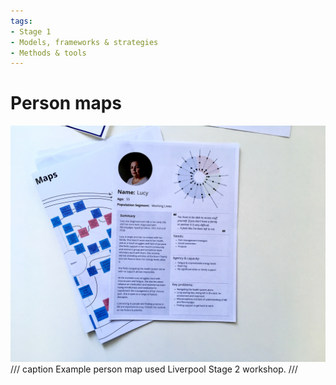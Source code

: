```yaml
---
tags:
- Stage 1
- Models, frameworks & strategies
- Methods & tools
---
```


# Person maps

![person map](../assets/S2-person-map.jpg)
/// caption
Example person map used Liverpool Stage 2 workshop.
///

